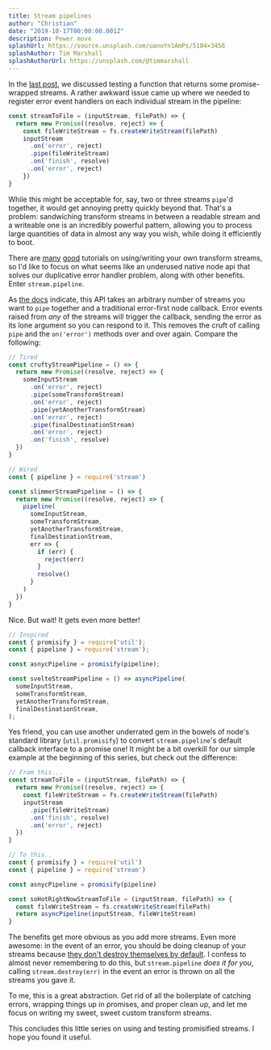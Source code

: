 ```yaml
---
title: Stream pipelines
author: "Christian"
date: "2019-10-17T00:00:00.001Z"
description: Power move
splashUrl: https://source.unsplash.com/uanoYn1AmPs/5184×3456
splashAuthor: Tim Marshall
splashAuthorUrl: https://unsplash.com/@timmarshall
---
```


In the [last post](/testing-stream-code), we discussed testing a function that returns some promise-wrapped streams. A rather awkward issue came up where we needed to register error event handlers on each individual stream in the pipeline:

```js
const streamToFile = (inputStream, filePath) => {
  return new Promise((resolve, reject) => {
    const fileWriteStream = fs.createWriteStream(filePath)
    inputStream
      .on('error', reject)
      .pipe(fileWriteStream)
      .on('finish', resolve)
      .on('error', reject)
    })
}
```

While this might be acceptable for, say, two or three streams `pipe`'d together, it would get annoying pretty quickly beyond that. That's a problem: sandwiching transform streams in between a readable stream and a writeable one is an incredibly powerful pattern, allowing you to process large quantities of data in almost any way you wish, while doing it efficiently to boot.

There are [many](https://www.freecodecamp.org/news/node-js-streams-everything-you-need-to-know-c9141306be93/) [good](https://flaviocopes.com/nodejs-streams/) tutorials on using/writing your own transform streams, so I'd like to focus on what seems like an underused native node api that solves our duplicative error handler problem, along with other benefits. Enter `stream.pipeline`.

As [the docs](https://nodejs.org/api/stream.html#stream_stream_pipeline_streams_callback) indicate, this API takes an arbitrary number of streams you want to `pipe` together and a traditional error-first node callback. Error events raised from _any_ of the streams will trigger the callback, sending the error as its lone argument so you can respond to it. This removes the cruft of calling `pipe` and the `on('error')` methods over and over again. Compare the following:

```js
// Tired
const cruftyStreamPipeline = () => {
  return new Promise((resolve, reject) => {
    someInputStream
      .on('error', reject)
      .pipe(someTransformStream)
      .on('error', reject)
      .pipe(yetAnotherTransformStream)
      .on('error', reject)
      .pipe(finalDestinationStream)
      .on('error', reject)
      .on('finish', resolve)
  })
}

// Wired
const { pipeline } = require('stream')

const slimmerStreamPipeline = () => {
  return new Promise((resolve, reject) => {
    pipeline(
      someInputStream,
      someTransformStream,
      yetAnotherTransformStream,
      finalDestinationStream,
      err => {
        if (err) {
          reject(err)
        }
        resolve()
      }
    )
  })
}

```
Nice. But wait! It gets even more better!

```js
// Inspired
const { promisify } = require('util');
const { pipeline } = require('stream');

const asnycPipeline = promisify(pipeline);

const svelteStreamPipeline = () => asyncPipeline(
  someInputStream,
  someTransformStream,
  yetAnotherTransformStream,
  finalDestinationStream,
);

```

Yes friend, you can use another underrated gem in the bowels of node's standard library (`util.promisify`) to convert `stream.pipeline`'s default callback interface to a promise one! It might be a bit overkill for our simple example at the beginning of this series, but check out the difference:

```js
// From this...
const streamToFile = (inputStream, filePath) => {
  return new Promise((resolve, reject) => {
    const fileWriteStream = fs.createWriteStream(filePath)
    inputStream
      .pipe(fileWriteStream)
      .on('finish', resolve)
      .on('error', reject)
  })
}

// To this..
const { promisify } = require('util')
const { pipeline } = require('stream')

const asnycPipeline = promisify(pipeline)

const soHotRightNowStreamToFile = (inputStream, filePath) => {
  const fileWriteStream = fs.createWriteStream(filePath)
  return asyncPipeline(inputStream, fileWriteStream)
}
```

The benefits get more obvious as you add more streams. Even more awesome: in the event of an error, you should be doing cleanup of your streams because [they don't destroy themselves by default](https://nodejs.org/api/stream.html#stream_event_error). I confess to almost never remembering to do this, but `stream.pipeline` _does it for you_, calling `stream.destroy(err)` in the event an error is thrown on all the streams you gave it.

To me, this is a great abstraction. Get rid of all the boilerplate of catching errors, wrapping things up in promises, and proper clean up, and let me focus on writing my sweet, sweet custom transform streams.

This concludes this little series on using and testing promisified streams. I hope you found it useful.